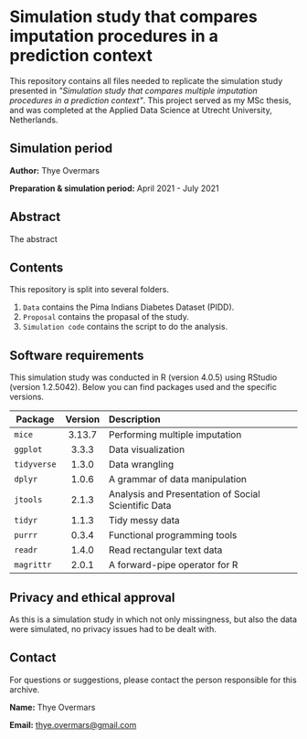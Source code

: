 # Simulation study that compares imputation procedures in a prediction context
This repository contains all files needed to replicate the simulation study presented in 
_"Simulation study that compares multiple imputation procedures in a prediction context"_. This project served as my MSc thesis, and was completed at the Applied Data Science at Utrecht University, Netherlands.

## Simulation period 
**Author:** Thye Overmars

**Preparation & simulation period:** April 2021 - July 2021

## Abstract
The abstract

## Contents
This repository is split into several folders.
1. `Data` contains the Pima Indians Diabetes Dataset (PIDD).
2. `Proposal` contains the propasal of the study. 
3. `Simulation code` contains the script to do the analysis. 

## Software requirements
This simulation study was conducted in R (version 4.0.5) using RStudio (version 1.2.5042). 
Below you can find packages used and the specific versions.

| Package | Version | Description |
|---------|:-------:|:------------|
| `mice`   | 3.13.7   | Performing multiple imputation |
| `ggplot`  | 3.3.3   | Data visualization |
| `tidyverse` | 1.3.0 | Data wrangling |
| `dplyr`   | 1.0.6   | A grammar of data manipulation |
| `jtools`  | 2.1.3   | Analysis and Presentation of Social Scientific Data |
| `tidyr`   | 1.1.3   | Tidy messy data |
| `purrr`   | 0.3.4   | Functional programming tools |
| `readr`   | 1.4.0   | Read rectangular text data | 
| `magrittr` | 2.0.1  | A forward-pipe operator for R | 


## Privacy and ethical approval
As this is a simulation study in which not only missingness, but also the data were simulated, no privacy issues had to be dealt with.

## Contact
For questions or suggestions, please contact the person responsible for this archive.

**Name:** Thye Overmars

**Email:** thye.overmars@gmail.com

